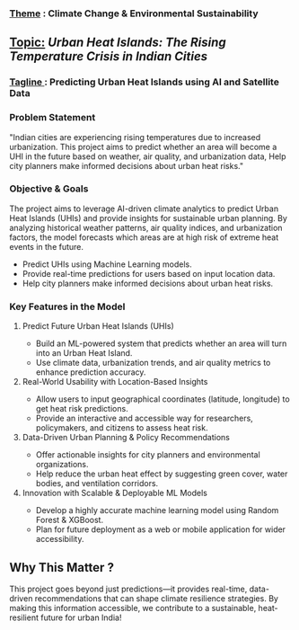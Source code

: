 <H3><u>Theme</u> : Climate Change & Environmental Sustainability </H3>
<h2> <u>Topic:</u> <i>Urban Heat Islands: The Rising Temperature Crisis in Indian Cities</i></h2>
<h3> <u>Tagline </u>: Predicting Urban Heat Islands using AI and Satellite Data </h3>

<H3><b>Problem Statement</b></H3>
<p>"Indian cities are experiencing rising temperatures due to increased urbanization. This project aims to predict whether an area will become a UHI in the future based on weather, air quality, and urbanization data, Help city planners make informed decisions about urban heat risks."</p>

<h3><b>Objective & Goals</b></h3>
<p>The project aims to leverage AI-driven climate analytics to predict Urban Heat Islands (UHIs) and provide insights for sustainable urban planning. By analyzing historical weather patterns, air quality indices, and urbanization factors, the model forecasts which areas are at high risk of extreme heat events in the future.</p>
<ul>
  <li>Predict UHIs using Machine Learning models.</li>
  <li>Provide real-time predictions for users based on input location data.</li>
  <li>Help city planners make informed decisions about urban heat risks.</li>
</ul>

<h3> <b> Key Features in the Model</b></h3>
<ol>
  <li>Predict Future Urban Heat Islands (UHIs)</li>
  <ul>
    <li>Build an ML-powered system that predicts whether an area will turn into an Urban Heat Island.</li>
    <li>Use climate data, urbanization trends, and air quality metrics to enhance prediction accuracy.</li>
  </ul>
  <li>Real-World Usability with Location-Based Insights</li>
  <ul>
    <li>Allow users to input geographical coordinates (latitude, longitude) to get heat risk predictions.</li>
    <li>Provide an interactive and accessible way for researchers, policymakers, and citizens to assess heat risk.</li>
  </ul>
  <li>Data-Driven Urban Planning & Policy Recommendations</li>
  <ul>
    <li>Offer actionable insights for city planners and environmental organizations.</li>
    <li>Help reduce the urban heat effect by suggesting green cover, water bodies, and ventilation corridors.</li>
  </ul>
  <li>Innovation with Scalable & Deployable ML Models</li>
  <ul>
    <li>Develop a highly accurate machine learning model using Random Forest & XGBoost.</li>
    <li> Plan for future deployment as a web or mobile application for wider accessibility.</li>
  </ul>
</ol>

<h2> Why This Matter ?</h2>
<p>This project goes beyond just predictions—it provides real-time, data-driven recommendations that can shape climate resilience strategies. By making this information accessible, we contribute to a sustainable, heat-resilient future for urban India! </p>

